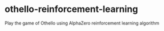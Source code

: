 # othello-reinforcement-learning

Play the game of Othello using AlphaZero reinforcement learning algorithm
